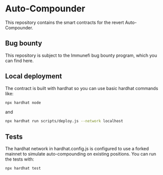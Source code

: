 # Auto-Compounder

This repository contains the smart contracts for the revert Auto-Compounder.

## Bug bounty

This repository is subject to the Immunefi bug bounty program, which you can find here.

## Local deployment

The contract is built with hardhat so you can use basic hardhat commands like:

```sh
npx hardhat node
```

and

```sh
npx hardhat run scripts/deploy.js --network localhost
```

## Tests

The hardhat network in hardhat.config.js is configured to use a forked mainnet to simulate auto-compounding on existing positions. You can run the tests with: 

```sh
npx hardhat test
```

